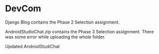 # DevCom

Django Blog contains the Phase 2 Selection assignment.

AndroidStudioChat.zip contains the Phase 3 Selection assignment.
There was some error while uploading the whole folder.

Updated AndroidStudiChat


